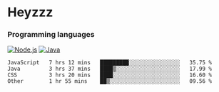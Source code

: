 # Heyzzz  

### Programming languages  

[![Node.js](https://img.shields.io/badge/-Node.js-262626?style=for-the-badge)](https://nodejs.org)
[![Java](https://img.shields.io/badge/-Java-262626?style=for-the-badge)](https://java.com)

<!--START_SECTION:waka-->

```text
JavaScript   7 hrs 12 mins   █████████░░░░░░░░░░░░░░░░   35.75 %
Java         3 hrs 37 mins   ████▒░░░░░░░░░░░░░░░░░░░░   17.99 %
CSS          3 hrs 20 mins   ████░░░░░░░░░░░░░░░░░░░░░   16.60 %
Other        1 hr 55 mins    ██▒░░░░░░░░░░░░░░░░░░░░░░   09.56 %
```

<!--END_SECTION:waka-->
